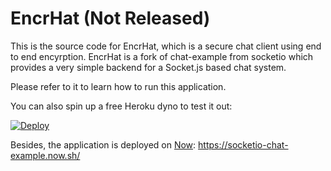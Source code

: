 # EncrHat (Not Released)

This is the source code for EncrHat, which is a secure chat client using end to end encyrption. EncrHat is a fork of chat-example from socketio which provides a very simple backend for a Socket.js based chat system.

Please refer to it to learn how to run this application.

You can also spin up a free Heroku dyno to test it out:

[![Deploy](https://www.herokucdn.com/deploy/button.png)](https://heroku.com/deploy?template=https://github.com/cyandev/chat-example)

Besides, the application is deployed on [Now](https://zeit.co/now): https://socketio-chat-example.now.sh/

